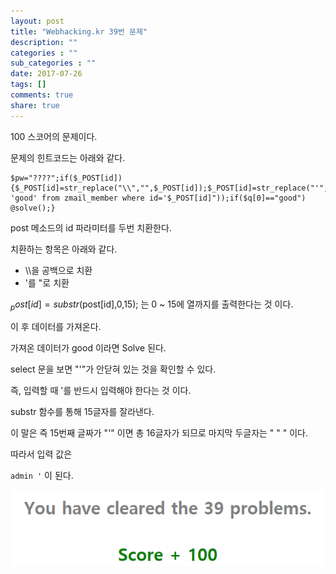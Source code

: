 ```yaml
---
layout: post
title: "Webhacking.kr 39번 문제"
description: ""
categories : ""
sub_categories : ""
date: 2017-07-26
tags: []
comments: true
share: true
---
```


100 스코어의 문제이다.

문제의 힌트코드는 아래와 같다.

  

  

    $pw="????";if($_POST[id]){$_POST[id]=str_replace("\\","",$_POST[id]);$_POST[id]=str_replace("'","''",$_POST[id]);$_POST[id]=substr($_POST[id],0,15);$q=mysql_fetch_array(mysql_query("select 'good' from zmail_member where id='$_POST[id]"));if($q[0]=="good") @solve();}

  

post 메소드의 id 파라미터를 두번 치환한다.

치환하는 항목은 아래와 같다.

  

  * \\\을 공백으로 치환
  * '를 "로 치환

  

$_post[id] = substr($post[id],0,15); 는 0 ~ 15에 열까지를 출력한다는 것 이다.

  

이 후 데이터를 가져온다.

가져온 데이터가 good 이라면 Solve 된다.

select 문을 보면 "'"가 안닫혀 있는 것을 확인할 수 있다.

  

즉, 입력할 때 '를 반드시 입력해야 한다는 것 이다.

  

substr 함수를 통해 15글자를 잘라낸다.

이 말은 즉 15번째 글짜가 "'" 이면 총 16글자가 되므로 마지막 두글자는 " " " 이다.

  

따라서 입력 값은

`admin '` 이 된다.

  

  

  

![](/assets/images/posts/791/270547335977FDD61FB983.PNG)

  

